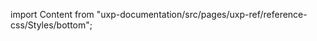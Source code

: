 
import Content from "uxp-documentation/src/pages/uxp-ref/reference-css/Styles/bottom";

<Content query="product=photoshop"/>
